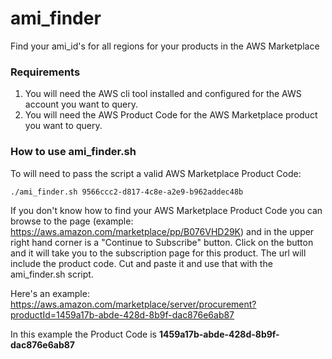 # ami_finder
Find your ami_id's for all regions for your products in the AWS Marketplace

### Requirements ###
1. You will need the AWS cli tool installed and configured for the AWS account you want to query.  
2. You will need the AWS Product Code for the AWS Marketplace product you want to query.

### How to use ami_finder.sh ###
To will need to pass the script a valid AWS Marketplace Product Code:

```./ami_finder.sh 9566ccc2-d817-4c8e-a2e9-b962addec48b```

If you don't know how to find your AWS Marketplace Product Code you can browse to the page (example: https://aws.amazon.com/marketplace/pp/B076VHD29K) and in the upper right hand corner is a "Continue to Subscribe" button.  Click on the button and it will take you to the subscription page for this product.  The url will include the product code.  Cut and paste it and use that with the ami_finder.sh script.

Here's an example: https://aws.amazon.com/marketplace/server/procurement?productId=1459a17b-abde-428d-8b9f-dac876e6ab87

In this example the Product Code is **1459a17b-abde-428d-8b9f-dac876e6ab87**


